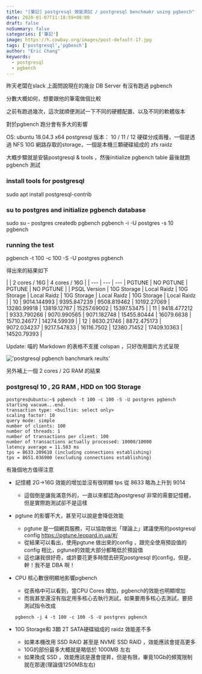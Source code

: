 ```yaml
---
title: "[筆記] postgresql 效能測試 / postgresql benchmakr using pgbench"
date: 2020-01-07T11:18:59+08:00
draft: false
noSummary: false
categories: ['筆記']
image: https://h.cowbay.org/images/post-default-17.jpg
tags: ['postgresql','pgbench']
author: "Eric Chang"
keywords:
  - postgresql
  - pgbench
---
```


昨天老闆在slack 上面問說現在的幾台 DB Server 有沒有跑過 pgbench

分數大概如何，想要跟他的筆電做個比較

之前有跑過幾次，這次就順便測試一下不同的硬體配置、以及不同的軟體版本

對於pgbench 跑分會有多大的影響

<!--more-->

OS: ubuntu 18.04.3 x64
postgresql 版本： 10 / 11 / 12
硬碟分成兩種，一個是透過 NFS 10G 網路存取的storage，一個是本機三顆硬碟組成的 zfs raidz

大概步驟就是安裝postgresql & tools ，然後initialize pgbench table 最後就跑pgbench 測試

### install tools for postgresql

sudo apt install postgresql-contrib

### su to postgres and initialize pgbench database

sudo su - postgres
createdb pgbench
pgbench -i -U postgres -s 10 pgbench

### running the test

pgbench -t 100 -c 100 -S -U postgres pgbench


得出來的結果如下

|  | 2 cores / 16G | 4 cores / 16G |
| --- | --- | --- | PGTUNE | NO PGTUNE | PGTUNE | NO PGTUNE |
| PSQL Version | 10G Storage | Local Raidz | 10G Storage | Local Raidz | 10G Storage | Local Raidz | 10G Storage | Local Raidz |
| 10 | 9014.144993 | 9395.847239 | 9508.819462 | 10192.27069 | 13280.99918 | 13819.12767 | 15257.69002 | 15397.53475 |
| 11 | 9418.477212 | 9333.790266 | 9070.990565 | 9071.182748 | 15455.80444 | 16079.6638 | 15710.24677 | 14274.59939 |
| 12 | 8630.21746 | 8872.475173 | 9072.034237 | 9217.547833 | 16116.7502 | 12380.71452 | 17409.10363 | 14520.79393 |

Update: 喵的 Markdown 的表格不支援 colspan ，只好改用圖片方式呈現

!['postgresql pgbench banchmark reults'](https://i.imgur.com/vQFfj6Y.png)


另外補上一個 2 cores / 2G RAM 的結果
### postgresql 10 , 2G RAM , HDD on 10G Storage

```
postgres@ubuntu:~$ pgbench -t 100 -c 100 -S -U postgres pgbench
starting vacuum...end.
transaction type: <builtin: select only>
scaling factor: 10
query mode: simple
number of clients: 100
number of threads: 1
number of transactions per client: 100
number of transactions actually processed: 10000/10000
latency average = 11.583 ms
tps = 8633.209610 (including connections establishing)
tps = 8651.036900 (excluding connections establishing)
```

有幾個地方值得注意

* 記憶體 2G->16G 效能的增加並沒有很明顯 tps 從 8633 略為上升到 9014
  
  * 這個倒是讓我滿意外的，一直以來都認為postgresql 非常的需要記憶體，但是實際跑測試卻不是這樣

* pgtune 的影響不大，甚至可以說是會降低效能

  * pgtune 是一個網頁服務，可以協助做出「理論上」建議使用的postgresql config 
  https://pgtune.leopard.in.ua/#/
  * 從結果可以看出，使用pgtune 做出來的config ，跟完全使用預設值的config 相比，pgtune的效能大部分都略低於預設值
  * 這也讓我很好奇，或許要花更多時間去研究postgresql 的config，但是，幹！我不是 DBA 啊！
* CPU 核心數很明顯地影響pgbench

  * 從表格中可以看到，當CPU Cores 增加，pgbench的效能也明顯增加
  * 而我甚至還沒有指定用多核心去執行測試，如果要用多核心去測試，要把測試指令改成
  ```
  pgbench -j 4 -t 100 -c 100 -S -U postgres pgbench
  
  ```

* 10G Storage和 3顆 2T SATA硬碟組成的 raidz 效能差不多
  
  * 如果本機改用 SSD RAID 甚至是 NVME SSD RAID ，效能應該會提高更多
  * 10G的部份最多大概就是略低於 1000MB 左右
  * 如果換成 SSD ，效能應該是還會提昇，但是有限，畢竟10Gb的頻寬限制就在那邊(理論值1250MB左右)


